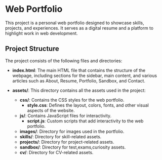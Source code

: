 # Web Portfolio

This project is a personal web portfolio designed to showcase skills, projects, and experiences. It serves as a digital resume and a platform to highlight work in web development.

## Project Structure

The project consists of the following files and directories:

- **index.html**: The main HTML file that contains the structure of the webpage, including sections for the sidebar, main content, and various articles such as About, Resume, Portfolio, Sandbox, and Contact.
  
- **assets/**: This directory contains all the assets used in the project:
  - **css/**: Contains the CSS styles for the web portfolio.
    - **style.css**: Defines the layout, colors, fonts, and other visual aspects of the website.
  - **js/**: Contains JavaScript files for interactivity.
    - **script.js**: Custom scripts that add interactivity to the web portfolio.
  - **images/**: Directory for images used in the portfolio.
  - **skills/**: Directory for skill-related assets.
  - **projects/**: Directory for project-related assets.
  - **sandbox/**: Directory for test,exams,curiosity assets.
  - **cv/**: Directory for CV-related assets.





